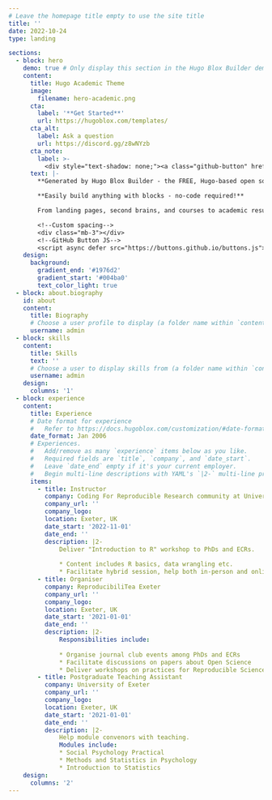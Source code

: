 ```yaml
---
# Leave the homepage title empty to use the site title
title: ''
date: 2022-10-24
type: landing

sections:
  - block: hero
    demo: true # Only display this section in the Hugo Blox Builder demo site
    content:
      title: Hugo Academic Theme
      image:
        filename: hero-academic.png
      cta:
        label: '**Get Started**'
        url: https://hugoblox.com/templates/
      cta_alt:
        label: Ask a question
        url: https://discord.gg/z8wNYzb
      cta_note:
        label: >-
          <div style="text-shadow: none;"><a class="github-button" href="https://github.com/HugoBlox/hugo-blox-builder" data-icon="octicon-star" data-size="large" data-show-count="true" aria-label="Star">Star Hugo Blox Builder</a></div><div style="text-shadow: none;"><a class="github-button" href="https://github.com/HugoBlox/theme-academic-cv" data-icon="octicon-star" data-size="large" data-show-count="true" aria-label="Star">Star the Academic template</a></div>
      text: |-
        **Generated by Hugo Blox Builder - the FREE, Hugo-based open source website builder trusted by 500,000+ sites.**

        **Easily build anything with blocks - no-code required!**

        From landing pages, second brains, and courses to academic resumés, conferences, and tech blogs.

        <!--Custom spacing-->
        <div class="mb-3"></div>
        <!--GitHub Button JS-->
        <script async defer src="https://buttons.github.io/buttons.js"></script>
    design:
      background:
        gradient_end: '#1976d2'
        gradient_start: '#004ba0'
        text_color_light: true
  - block: about.biography
    id: about
    content:
      title: Biography
      # Choose a user profile to display (a folder name within `content/authors/`)
      username: admin
  - block: skills
    content:
      title: Skills
      text: ''
      # Choose a user to display skills from (a folder name within `content/authors/`)
      username: admin
    design:
      columns: '1'
  - block: experience
    content:
      title: Experience
      # Date format for experience
      #   Refer to https://docs.hugoblox.com/customization/#date-format
      date_format: Jan 2006
      # Experiences.
      #   Add/remove as many `experience` items below as you like.
      #   Required fields are `title`, `company`, and `date_start`.
      #   Leave `date_end` empty if it's your current employer.
      #   Begin multi-line descriptions with YAML's `|2-` multi-line prefix.
      items:
        - title: Instructor
          company: Coding For Reproducible Research community at University of Exeter
          company_url: ''
          company_logo: 
          location: Exeter, UK
          date_start: '2022-11-01'
          date_end: ''
          description: |2-
              Deliver "Introduction to R" workshop to PhDs and ECRs.
        
              * Content includes R basics, data wrangling etc.
              * Facilitate hybrid session, help both in-person and online participants.
        - title: Organiser
          company: ReproducibiliTea Exeter
          company_url: ''
          company_logo: 
          location: Exeter, UK
          date_start: '2021-01-01'
          date_end: ''
          description: |2-
              Responsibilities include:
        
              * Organise journal club events among PhDs and ECRs
              * Facilitate discussions on papers about Open Science
              * Deliver workshops on practices for Reproducible Science （e.g., pre-registration)
        - title: Postgraduate Teaching Assistant
          company: University of Exeter
          company_url: ''
          company_logo:
          location: Exeter, UK
          date_start: '2021-01-01'
          date_end: ''
          description: |2-
              Help module convenors with teaching. 
              Modules include: 
              * Social Psychology Practical
              * Methods and Statistics in Psychology
              * Introduction to Statistics
    design:
      columns: '2'
---
```

